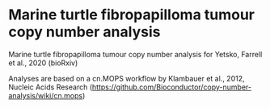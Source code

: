 # Marine turtle fibropapilloma tumour copy number analysis 
Marine turtle fibropapilloma tumour copy number analysis for Yetsko, Farrell et al., 2020 (bioRxiv)

Analyses are based on a cn.MOPS workflow by Klambauer et al., 2012, Nucleic Acids Research (https://github.com/Bioconductor/copy-number-analysis/wiki/cn.mops)
